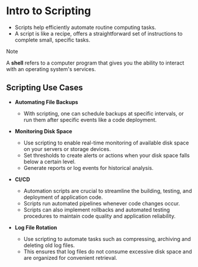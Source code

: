 # Intro to Scripting

- Scripts help efficiently automate routine computing tasks.
- A script is like a recipe, offers a straightforward set of instructions to complete small, specific tasks.

> [!NOTE]
> A __shell__ refers to a computer program that gives you the ability to interact with an operating system's services.

## Scripting Use Cases

- **Automating File Backups**  
    - With scripting, one can schedule backups at specific intervals, or run them after specific events like a code deployment.

- **Monitoring Disk Space**  
    - Use scripting to enable real-time monitoring of available disk space on your servers or storage devices.  
    - Set thresholds to create alerts or actions when your disk space falls below a certain level.  
    - Generate reports or log events for historical analysis.
  
- **CI/CD**  
    - Automation scripts are crucial to streamline the building, testing, and deployment of application code.
    - Scripts run automated pipelines whenever code changes occur.
    - Scripts can also implement rollbacks and automated testing procedures to maintain code quality and application reliability.

- **Log File Rotation**
    - Use scripting to automate tasks such as compressing, archiving and deleting old log files.
    - This ensures that log files do not consume excessive disk space and are organized for convenient retrieval.
